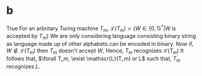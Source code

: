 

<!-- ![TM](../../img/Assignment/A4/t_m_sets.png) -->
# b

True
For an arbritary Turing machine $T_m$, $\mathscr{L}(T_m) = \{W \in \{0, 1\}^* | W$ is accepted by $T_m\}$
We are only considering language consisting binary string as language made up of other alphabets can be encoded in binary.
Now if, $W \notin \mathscr{L}(T_m)$ then $T_m$ doesn't accept $W$, 
Hence, $T_m$ recognizes $\mathscr{L}(T_m)$
It follows that, $\forall T_m, \exist \mathscr{L}(T_m) or L$ such that, $T_m$ recognizes $L$.
